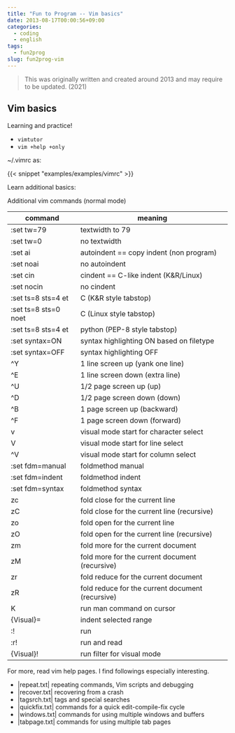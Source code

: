 ```yaml
---
title: "Fun to Program -- Vim basics"
date: 2013-08-17T00:00:56+09:00
categories:
  - coding
  - english
tags:
  - fun2prog
slug: fun2prog-vim
---
```


> This was originally written and created around 2013 and may require to be
> updated. (2021)

## Vim basics

Learning and practice!

* `vimtutor`
* `vim +help +only`

~/.vimrc as:

{{< snippet "examples/examples/vimrc" >}}


Learn additional basics:

Additional vim commands (normal mode)

|command              | meaning |
| --- | --- |
|:set tw=79           | textwidth to 79 |
|:set tw=0            | no textwidth |
|:set ai              | autoindent == copy indent   (non program) |
|:set noai            | no autoindent |
|:set cin             | cindent    == C-like indent (K&R/Linux) |
|:set nocin           | no cindent |
|:set ts=8 sts=4 et   | C (K&R style tabstop) |
|:set ts=8 sts=0 noet | C (Linux style tabstop) |
|:set ts=8 sts=4 et   | python (PEP-8 style tabstop) |
|:set syntax=ON       | syntax highlighting ON based on filetype |
|:set syntax=OFF      | syntax highlighting OFF |
|^Y                   | 1 line screen up (yank one line) |
|^E                   | 1 line screen down (extra line) |
|^U                   | 1/2 page screen up (up) |
|^D                   | 1/2 page screen down (down) |
|^B                   | 1 page screen up (backward) |
|^F                   | 1 page screen down (forward) |
|v                    | visual mode start for character select |
|V                    | visual mode start for line select |
|^V                   | visual mode start for column select |
|:set fdm=manual      | foldmethod manual |
|:set fdm=indent      | foldmethod indent |
|:set fdm=syntax      | foldmethod syntax |
|zc                   | fold close for the current line |
|zC                   | fold close for the current line (recursive) |
|zo                   | fold open for the current line |
|zO                   | fold open for the current line (recursive) |
|zm                   | fold more for the current document |
|zM                   | fold more for the current document (recursive) |
|zr                   | fold reduce for the current document |
|zR                   | fold reduce for the current document (recursive) |
|K                    | run man command on cursor |
|\{Visual}=           | indent selected range |
|:! <command>         | run <command> |
|:r! <command>        | run <command> and read |
|\{Visual}! <command> | run filter <command> for visual mode |

For more, read vim help pages.  I find followings especially interesting.

* |repeat.txt|    repeating commands, Vim scripts and debugging
* |recover.txt|   recovering from a crash 
* |tagsrch.txt|   tags and special searches
* |quickfix.txt|  commands for a quick edit-compile-fix cycle
* |windows.txt|   commands for using multiple windows and buffers
* |tabpage.txt|   commands for using multiple tab pages


<!-- vim: set sw=2 sts=2 ai si et tw=79 ft=markdown: -->
